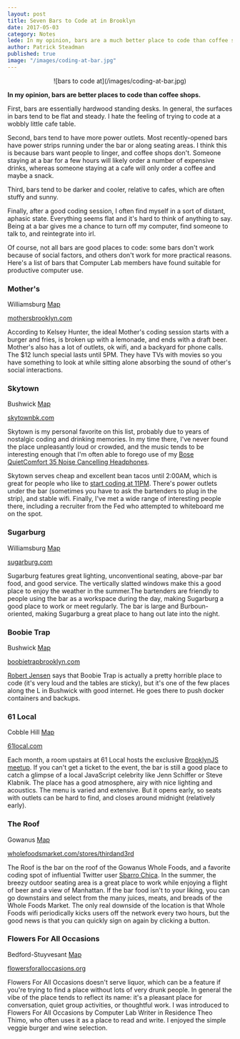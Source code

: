 ```yaml
---
layout: post
title: Seven Bars to Code at in Brooklyn
date: 2017-05-03
category: Notes
lede: In my opinion, bars are a much better place to code than coffee shops.
author: Patrick Steadman
published: true
image: "/images/coding-at-bar.jpg"
---
```


<center>![bars to code at](/images/coding-at-bar.jpg)</center>

__In my opinion, bars are better places to code than coffee shops.__

First, bars are essentially hardwood standing desks. In general, the surfaces in
bars tend to be flat and steady. I hate the feeling of trying to code at a
wobbly little cafe table.

Second, bars tend to have more power outlets. Most recently-opened bars have
power strips running under the bar or along seating areas. I think this is
because bars want people to linger, and coffee shops don't. Someone staying at a
bar for a few hours will likely order a number of expensive drinks, whereas
someone staying at a cafe will only order a coffee and maybe a snack.

Third, bars tend to be darker and cooler, relative to cafes, which are often
stuffy and sunny.

Finally, after a good coding session, I often find myself in a sort of distant,
aphasic state. Everything seems flat and it's hard to think of anything to say.
Being at a bar gives me a chance to turn off my computer, find someone to talk
to, and reintegrate into irl.

Of course, not all bars are good places to code: some bars don't work because of
social factors, and others don't work for more practical reasons. Here's a list
of bars that Computer Lab members have found suitable for productive computer
use.

### Mother's
Williamsburg [Map](https://goo.gl/maps/So1UNBjJpio)

[mothersbrooklyn.com](https://mothersbrooklyn.com)

According to Kelsey Hunter, the ideal Mother's coding session starts with a
burger and fries, is broken up with a lemonade, and ends with a draft beer.
Mother's also has a lot of outlets, ok wifi, and a backyard for phone calls. The
$12 lunch special lasts until 5PM.  They have TVs with movies so you have
something to look at while sitting alone absorbing the sound of other's social
interactions.

### Skytown
Bushwick [Map](https://goo.gl/maps/SwAZJAFYTwR2)

[skytownbk.com](http://www.skytownbk.com/)

Skytown is my personal favorite on this list, probably due to years of nostalgic
coding and drinking memories. In my time there, I've never found the place
unpleasantly loud or crowded, and the music tends to be interesting enough that I'm often
able to forego use of my [Bose QuietComfort 35 Noise Cancelling
Headphones](https://www.amazon.com/Bose-QuietComfort-Wireless-Headphones-Cancelling/dp/B01E3SNO1G).

Skytown serves cheap and excellent bean tacos until 2:00AM, which is great for
people who like to [start coding at
11PM](https://twitter.com/mannynotfound/status/862147137769005056). There's
power outlets under the bar (sometimes you have to ask the bartenders to plug in
the strip), and stable wifi. Finally, I've met a wide range of interesting
people there, including a recruiter from the Fed who attempted to whiteboard me
on the spot.

### Sugarburg
Williamsburg [Map](https://goo.gl/maps/A2iQNHNmyTs)

[sugarburg.com](http://sugarburg.com)

Sugarburg features great lighting, unconventional seating, above-par bar food,
and good service. The vertically slatted windows make this a good place to enjoy
the weather in the summer.The bartenders are friendly to people using the bar as
a workspace during the day, making Sugarburg a good place to work or meet
regularly. The bar is large and Burboun-oriented, making Sugarburg a great place
to hang out late into the night.

### Boobie Trap
Bushwick [Map](https://goo.gl/maps/Q3CUv7sTRVE2)

[boobietrapbrooklyn.com](http://boobietrapbrooklyn.com)

[Robert Jensen](http://you.could.use.some.r1b.solutions/) says that Boobie Trap
is actually a pretty horrible place to code (it's very loud and the tables are
sticky), but it's one of the few places along the L in Bushwick with good
internet.  He goes there to push docker containers and backups.

### 61 Local
Cobble Hill [Map](https://goo.gl/maps/4VdkZB9xAcv)

[61local.com](http://61local.com)

Each month, a room upstairs at 61 Local hosts the exclusive [BrooklynJS
meetup](http://brooklynjs.com/). If you can't get a ticket to the event, the bar
is still a good place to catch a glimpse of a local JavaScript celebrity like
Jenn Schiffer or Steve Klabnik. The place has a good atmosphere, airy with nice
lighting and acoustics. The menu is varied and extensive. But it opens early, so
seats with outlets can be hard to find, and closes around midnight (relatively
early).

### The Roof
Gowanus [Map](https://goo.gl/maps/SwRfPpz7AbC2)

[wholefoodsmarket.com/stores/thirdand3rd](http://www.wholefoodsmarket.com/stores/thirdand3rd)

The Roof is the bar on the roof of the Gowanus Whole Foods, and a favorite
coding spot of influential Twitter user [Sbarro
Chica](https://twitter.com/SbarroChica). In the summer, the breezy outdoor
seating area is a great place to work while enjoying a flight of beer and a view
of Manhattan. If the bar food isn't to your liking, you can go downstairs and
select from the many juices, meats, and breads of the Whole Foods Market. The
only real downside of the location is that Whole Foods wifi periodically kicks
users off the network every two hours, but the good news is that you can quickly
sign on again by clicking a button.

### Flowers For All Occasions
Bedford-Stuyvesant [Map](https://goo.gl/maps/2KfMCU1C95x)

[flowersforalloccasions.org](http://flowersforalloccasions.org)

Flowers For All Occasions doesn't serve liquor, which can be a feature if you're
trying to find a place without lots of very drunk people.  In general the vibe
of the place tends to reflect its name: it's a pleasant place for conversation,
quiet group activities, or thoughtful work. I was introduced to Flowers For All
Occasions by Computer Lab Writer in Residence Theo Thimo, who often uses it as a
place to read and write. I enjoyed the simple veggie burger and wine selection.
